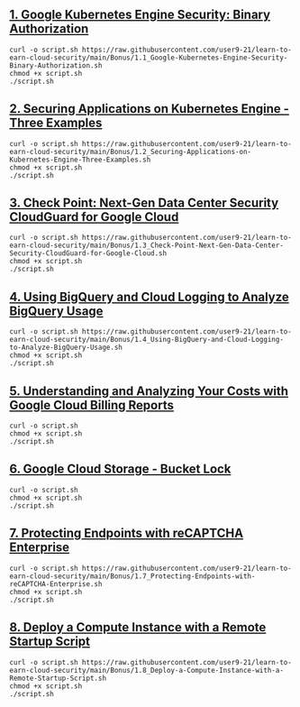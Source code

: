 
## [1. Google Kubernetes Engine Security: Binary Authorization](https://github.com/user9-21/learn-to-earn-cloud-security/blob/main/Bonus/1.1_Google-Kubernetes-Engine-Security-Binary-Authorization.sh) 
```
curl -o script.sh https://raw.githubusercontent.com/user9-21/learn-to-earn-cloud-security/main/Bonus/1.1_Google-Kubernetes-Engine-Security-Binary-Authorization.sh
chmod +x script.sh
./script.sh

```

## [2. Securing Applications on Kubernetes Engine - Three Examples](https://github.com/user9-21/learn-to-earn-cloud-security/blob/main/Bonus/1.2_Securing-Applications-on-Kubernetes-Engine-Three-Examples.sh) 
```
curl -o script.sh https://raw.githubusercontent.com/user9-21/learn-to-earn-cloud-security/main/Bonus/1.2_Securing-Applications-on-Kubernetes-Engine-Three-Examples.sh
chmod +x script.sh
./script.sh

```


## [3. Check Point: Next-Gen Data Center Security CloudGuard for Google Cloud](https://github.com/user9-21/learn-to-earn-cloud-security/blob/main/Bonus/1.3_Check-Point-Next-Gen-Data-Center-Security-CloudGuard-for-Google-Cloud.sh) 
```
curl -o script.sh https://raw.githubusercontent.com/user9-21/learn-to-earn-cloud-security/main/Bonus/1.3_Check-Point-Next-Gen-Data-Center-Security-CloudGuard-for-Google-Cloud.sh
chmod +x script.sh
./script.sh

```



## [4. Using BigQuery and Cloud Logging to Analyze BigQuery Usage](https://github.com/user9-21/learn-to-earn-cloud-security/blob/main/Bonus/1.4_Using-BigQuery-and-Cloud-Logging-to-Analyze-BigQuery-Usage.sh) 
```
curl -o script.sh https://raw.githubusercontent.com/user9-21/learn-to-earn-cloud-security/main/Bonus/1.4_Using-BigQuery-and-Cloud-Logging-to-Analyze-BigQuery-Usage.sh
chmod +x script.sh
./script.sh

```


## [5. Understanding and Analyzing Your Costs with Google Cloud Billing Reports]() 
```
curl -o script.sh 
chmod +x script.sh
./script.sh

```


## [6. Google Cloud Storage - Bucket Lock]() 
```
curl -o script.sh 
chmod +x script.sh
./script.sh

```


## [7. Protecting Endpoints with reCAPTCHA Enterprise](https://github.com/user9-21/learn-to-earn-cloud-security/blob/main/Bonus/1.7_Protecting-Endpoints-with-reCAPTCHA-Enterprise.sh) 
```
curl -o script.sh https://raw.githubusercontent.com/user9-21/learn-to-earn-cloud-security/main/Bonus/1.7_Protecting-Endpoints-with-reCAPTCHA-Enterprise.sh
chmod +x script.sh
./script.sh

```


## [8. Deploy a Compute Instance with a Remote Startup Script]() 
```
curl -o script.sh https://raw.githubusercontent.com/user9-21/learn-to-earn-cloud-security/main/Bonus/1.8_Deploy-a-Compute-Instance-with-a-Remote-Startup-Script.sh
chmod +x script.sh
./script.sh

```
